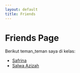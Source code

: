 ```yaml
---
layout: default
title: Friends
---
```

# Friends Page

Berikut teman_teman saya di kelas:
- [Safrina](https://safrina29.github.io/)
- [Salwa Azizah](https://salwaazizah.github.io/)